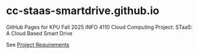 # cc-staas-smartdrive.github.io
GitHub Pages for KPU Fall 2025 INFO 4110 Cloud Computing Project: STaaS: A Cloud Based Smart Drive

See [Project Requirements](docs/cloud-computing-project.txt)
